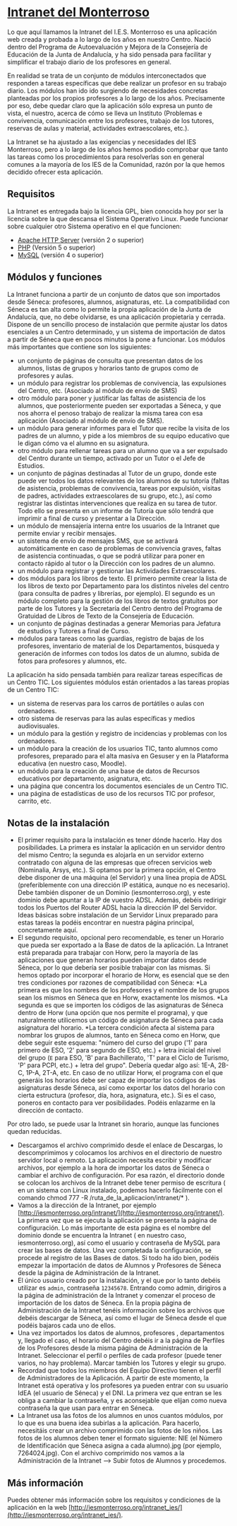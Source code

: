 # [Intranet del Monterroso](http://iesmonterroso.org/intranet_ies/)

Lo que aquí llamamos la Intranet del I.E.S. Monterroso es una aplicación web creada y probada a lo largo de los años en nuestro Centro. Nació dentro del Programa de Autoevaluación y Mejora de la Consejería de Educación de la Junta de Andalucía, y ha sido pensada para facilitar y simplificar el trabajo diario de los profesores en general.

En realidad se trata de un conjunto de módulos interconectados que responden a tareas específicas que debe realizar un profesor en su trabajo diario. Los módulos han ido ido surgiendo de necesidades concretas planteadas por los propios profesores a lo largo de los años. Precisamente por eso, debe quedar claro que la aplicación sólo expresa un punto de vista, el nuestro, acerca de cómo se lleva un Instituto (Problemas e convivencia, comunicación entre los profesores, trabajo de los tutores, reservas de aulas y material, actividades extraescolares, etc.).

La Intranet se ha ajustado a las exigencias y necesidades del IES Monterroso, pero a lo largo de los años hemos podido comprobar que tanto las tareas como los procedimientos para resolverlas son en general comunes a la mayoría de los IES de la Comunidad, razón por la que hemos decidido ofrecer esta aplicación.


## Requisitos

La Intranet es entregada bajo la licencia GPL, bien conocida hoy por ser la licencia sobre la que descansa el Sistema Operativo Linux. Puede funcionar sobre cualquier otro Sistema operativo en el que funcionen:

* [Apache HTTP Server](http://httpd.apache.org/) (versión 2 o superior)
* [PHP](http://www.php.net/) (Versión 5 o superior)
* [MySQL](http://www.php.net/) (versión 4 o superior)

## Módulos y funciones

La Intranet funciona a partir de un conjunto de datos que son importados desde Séneca: profesores, alumnos, asignaturas, etc. La compatibilidad con Séneca es tan alta como lo permite la propia aplicación de la Junta de Andalucía, que, no debe olvidarse, es una aplicación propietaria y cerrada. 
Dispone de un sencillo proceso de instalación que permite ajustar los datos esenciales a un Centro determinado, y un sistema de importación de datos a partir de Séneca que en pocos minutos la pone a funcionar. Los módulos más importantes que contiene son los siguientes:

* un conjunto de páginas de consulta que presentan datos de los alumnos, listas de grupos y horarios tanto de grupos como de profesores y aulas.
* un módulo para registrar los problemas de convivencia, las expulsiones del Centro, etc. (Asociado al módulo de envío de SMS)
* otro módulo para poner y justificar las faltas de asistencia de los alumnos, que posteriormente pueden ser exportadas a Séneca, y que nos ahorra el penoso trabajo de realizar la misma tarea con esa aplicación (Asociado al módulo de envío de SMS).
* un módulo para generar informes para el Tutor que recibe la visita de los padres de un alumno, y pide a los miembros de su equipo educativo que le digan cómo va el alumno en su asignatura.
* otro módulo para rellenar tareas para un alumno que va a ser expulsado del Centro durante un tiempo, activado por un Tutor o el Jefe de Estudios.
* un conjunto de páginas destinadas al Tutor de un grupo, donde este puede ver todos los datos relevantes de los alumnos de su tutoría (faltas de asistencia, problemas de convivencia, tareas por expulsión, visitas de padres, actividades extraescolares de su grupo, etc.), así como registrar las distintas intervenciones que realiza en su tarea de tutor. Todo ello se presenta en un informe de Tutoría que sólo tendrá que imprimir a final de curso y presentar a la Dirección.
* un módulo de mensajería interna entre los usuarios de la Intranet que permite enviar y recibir mensajes.
* un sistema de envío de mensajes SMS, que se activará automáticamente en caso de problemas de convivencia graves, faltas de asistencia continuadas, o que se podrá utilizar para poner en contacto rápido al tutor o la Dirección con los padres de un alumno.
* un módulo para registrar y gestionar las Actividades Extraescolares.
* dos módulos para los libros de texto. El primero permite crear la lista de los libros de texto por Departamento para los distintos niveles del centro (para consulta de padres y librerías, por ejemplo). El segundo es un módulo completo para la gestión de los libros de textos gratuitos por parte de los Tutores y la Secretaría del Centro dentro del Programa de Gratuidad de Libros de Texto de la Consejería de Educación.
* un conjunto de páginas destinadas a generar Memorias para Jefatura de estudios y Tutores a final de Curso.
* módulos para tareas como las guardias, registro de bajas de los profesores, inventario de material de los Departamentos, búsqueda y generación de informes con todos los datos de un alumno, subida de fotos para profesores y alumnos, etc.

La aplicación ha sido pensada también para realizar tareas específicas de un Centro TIC. Los siguientes módulos están orientados a las tareas propias de un Centro TIC:

* un sistema de reservas para los carros de portátiles o aulas con ordenadores.
* otro sistema de reservas para las aulas específicas y medios audiovisuales.
* un módulo para la gestión y registro de incidencias y problemas con los ordenadores.
* un módulo para la creación de los usuarios TIC, tanto alumnos como profesores, preparado para el alta masiva en Gesuser y en la Plataforma educativa (en nuestro caso, Moodle).
* un módulo para la creación de una base de datos de Recursos educativos por departamento, asignatura, etc.
* una página que concentra los documentos esenciales de un Centro TIC.
* una página de estadísticas de uso de los recursos TIC por profesor, carrito, etc.

## Notas de la instalación

* El primer requisito para la instalación es tener dónde hacerlo. Hay dos posibilidades. La primera es instalar la aplicación en un servidor dentro del mismo Centro; la segunda es alojarla en un servidor externo contratado con alguna de las empresas que ofrecen servicios web (Nominalia, Arsys, etc.). Si optamos por la primera opción, el Centro debe disponer de una máquina (el Servidor) y una línea propia de ADSL (preferiblemente con una dirección IP estática, aunque no es necesario). Debe también disponer de un Dominio (iesmonterroso.org), y este dominio debe apuntar a la IP de vuestro ADSL. Además, debéis redirigir todos los Puertos del Router ADSL hacia la dirección IP del Servidor. Ideas básicas sobre instalación de un Servidor Linux preparado para estas tareas la podéis encontrar en nuestra página principal, concretamente aquí.
* El segundo requisito, opcional pero recomendable, es tener un Horario que pueda ser exportado a la Base de datos de la aplicación. La Intranet está preparada para trabajar con Horw, pero la mayoría de las aplicaciones que generan horarios pueden importar datos desde Séneca, por lo que debería ser posible trabajar con las mismas. 
Si hemos optado por incorporar el horario de Horw, es esencial que se den tres condiciones por razones de compatibilidad con Séneca:
*La primera es que los nombres de los profesores y el nombre de los grupos sean los mismos en Séneca que en Horw, exactamente los mismos. 
*La segunda es que se importen los códigos de las asignaturas de Séneca dentro de Horw (una opción que nos permite el programa), y que naturalmente utilicemos un código de asignatura de Séneca para cada asignatura del horario.
*La tercera condición afecta al sistema para nombrar los grupos de alumnos, tanto en Séneca como en Horw, que debe seguir este esquema: "número del curso del grupo ('1' para primero de ESO, '2' para segundo de ESO, etc.) + letra inicial del nivel del grupo (`E` para ESO, 'B' para Bachillerato, 'T' para el Ciclo de Turismo, 'P' para PCPI, etc.) + letra del grupo". Debería quedar algo así: 1E-A, 2B-C, 1P-A, 2T-A, etc.
En caso de no utilizar Horw, el programa con el que generáis los horarios debe ser capaz de importar los códigos de las asignaturas desde Séneca, así como exportar los datos del horario con cierta estructura (profesor, día, hora, asignatura, etc.). Si es el caso, poneros en contacto para ver posibilidades. Podéis enlazarme en la dirección de contacto.

Por otro lado, se puede usar la Intranet sin horario, aunque las funciones quedan reducidas.

* Descargamos el archivo comprimido desde el enlace de Descargas, lo descomprimimos y colocamos los archivos en el directorio de nuestro servidor local o remoto. La aplicación necesita escribir y modificar archivos, por ejemplo a la hora de importar los datos de Séneca o cambiar el archivo de configuración. Por esa razón, el directorio donde se colocan los archivos de la Intranet debe tener permiso de escritura ( en un sistema con Linux instalado, podemos hacerlo fácilmente con el comando chmod 777 -R /ruta_de_la_aplicacion/intranet/* ).
* Vamos a la dirección de la Intranet, por ejemplo [http://iesmonterroso.org/intranet/](http://iesmonterroso.org/intranet/). La primera vez que se ejecuta la aplicación se presenta la página de configuración. Lo más importante de esta página es el nombre del dominio donde se encuentra la Intranet ( en nuestro caso, iesmonterroso.org), así como el usuario y contraseña de MySQL para crear las bases de datos. Una vez completada la configuración, se procede al registro de las Bases de datos. Si todo ha ido bien, podéis empezar la importación de datos de Alumnos y Profesores de Séneca desde la página de Administración de la Intranet.
* El único usuario creado por la instalación, y el que por lo tanto debéis utilizar es `admin`, contraseña `12345678`. Entrando como admin, dirigiros a la página de administración de la Intranet y comenzar el proceso de importación de los datos de Séneca. En la propia página de Administración de la Intranet tenéis información sobre los archivos que debéis descargar de Séneca, así como el lugar de Séneca desde el que podéis bajaros cada uno de ellos.
* Una vez importados los datos de alumnos, profesores , departamentos y, llegado el caso, el horario del Centro debéis ir a la página de Perfiles de los Profesores desde la misma página de Administración de la Intranet. Seleccionar el perfil o perfiles de cada profesor (puede tener varios, no hay problema). Marcar también los Tutores y elegir su grupo.
* Recordad que todos los miembros del Equipo Directivo tienen el perfil de Administradores de la Aplicación. A partir de este momento, la Intranet está operativa y los profesores ya pueden entrar con su usuario IdEA (el usuario de Séneca) y el DNI. La primera vez que entran se les obliga a cambiar la contraseña, y es aconsejable que elijan como nueva contraseña la que usan para entrar en Séneca.
* La Intranet usa las fotos de los alumnos en unos cuantos módulos, por lo que es una buena idea subirlas a la aplicación. Para hacerlo, necesitáis crear un archivo comprimido con las fotos de los niños. Las fotos de los alumnos deben tener el formato siguiente: NIE (el Número de Identificación que Séneca asigna a cada alumno).jpg (por ejemplo, 7264024.jpg). Con el archivo comprimido nos vamos a la Administración de la Intranet --> Subir fotos de Alumnos y procedemos.


## Más información

Puedes obtener más información sobre los requisitos y condiciones de la aplicación en la web [http://iesmonterroso.org/intranet_ies/](http://iesmonterroso.org/intranet_ies/).
